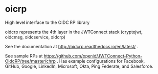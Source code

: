 # oicrp
High level interface to the OIDC RP library

oidcrp represents the 4th layer in the
JWTConnect stack (cryptojwt, oidcmsg, oidcservice, oidcrp)

See the documentation at http://oidcrp.readthedocs.io/en/latest/ .

See sample RPs at https://github.com/openid/JWTConnect-Python-OidcRP/tree/master/chrp .  Has example configurations for Facebook, GitHub, Google, LinkedIn, Microsoft, Okta, Ping Federate, and Salesforce.
